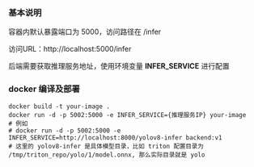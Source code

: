 ### 基本说明

容器内默认暴露端口为 5000，访问路径在 /infer

访问URL：http://localhost:5000/infer

后端需要获取推理服务地址，使用环境变量 **INFER_SERVICE** 进行配置

### docker 编译及部署

```shell
docker build -t your-image .
docker run -d -p 5002:5000 -e INFER_SERVICE={推理服务IP} your-image
# 例如
# docker run -d -p 5002:5000 -e INFER_SERVICE=http://localhost:8000/yolov8-infer backend:v1
# 这里的 yolov8-infer 是具体模型目录，比如 triton 配置目录为 /tmp/triton_repo/yolo/1/model.onnx, 那么实际目录就是 yolo
```

